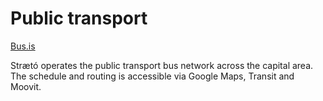 # Public transport

[Bus.is](https://www.bus.is)

Strætó operates the public transport bus network across the capital area. The schedule and routing is accessible via Google Maps, Transit and Moovit. 
